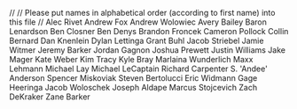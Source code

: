 //
// Please put names in alphabetical order (according to first name) into this file
//
Alec Rivet
Andrew Fox
Andrew Wolowiec
Avery Bailey
Baron Lenardson
Ben Closner
Ben Denys
Brandon Froncek
Cameron Pollock
Collin Bernard
Dan Knenlein
Dylan Lettinga
Grant Buhl
Jacob Striebel
Jamie Witmer
Jeremy Barker
Jordan Gagnon
Joshua Prewett
Justin Williams
Jake Mager
Kate Weber
Kim Tracy
Kyle Bray
Marlaina Wunderlich
Maxx Lehmann
Michael Lay
Michael LeCaptain
Richard Carpenter 
S. 'Andee' Anderson
Spencer Miskoviak
Steven Bertolucci
Eric Widmann
Gage Heeringa
Jacob Woloschek
Joseph Aldape
Marcus Stojcevich
Zach DeKraker
Zane Barker
